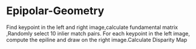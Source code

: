 # Epipolar-Geometry
Find keypoint in the left and right image,calculate fundamental matrix ,Randomly select 10 inlier match pairs. For each keypoint in the left image, compute the epiline and draw on the right image.Calculate Disparity Map
